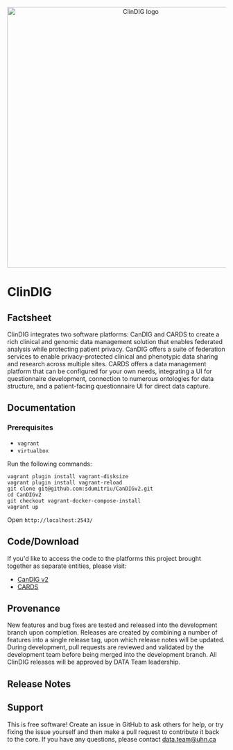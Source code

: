 <p align="center">
  <img src="https://github.com/data-team-uhn/cards/blob/clindig_demo/clindig-resources/clinical-data/src/main/media/SLING-INF/content/libs/cards/resources/logo.png" width="600px" alt="ClinDIG logo"/>
</p>

# ClinDIG

## Factsheet
ClinDIG integrates two software platforms: CanDIG and CARDS to create a rich clinical and genomic data management solution that enables federated analysis while protecting patient privacy. CanDIG offers a suite of federation services to enable privacy-protected clinical and phenotypic data sharing and research across multiple sites. CARDS offers a data management platform that can be configured for your own needs, integrating a UI for questionnaire development, connection to numerous ontologies for data structure, and a patient-facing questionnaire UI for direct data capture. 

## Documentation
### Prerequisites
- `vagrant`
- `virtualbox`

Run the following commands:
```
vagrant plugin install vagrant-disksize
vagrant plugin install vagrant-reload
git clone git@github.com:sdumitriu/CanDIGv2.git
cd CanDIGv2
git checkout vagrant-docker-compose-install
vagrant up
```
Open `http://localhost:2543/`

## Code/Download
If you'd like to access the code to the platforms this project brought together as separate entities, please visit:
- [CanDIG v2](https://github.com/CanDIG/CanDIGv2)
- [CARDS](https://github.com/data-team-uhn/cards/)

## Provenance
New features and bug fixes are tested and released into the development branch upon completion. Releases are created by combining a number of features into a single release tag, upon which release notes will be updated. During development, pull requests are reviewed and validated by the development team before being merged into the development branch. All ClinDIG releases will be approved by DATA Team leadership.

## Release Notes

## Support
This is free software! Create an issue in GitHub to ask others for help, or try fixing the issue yourself and then make a pull request to contribute it back to the core. If you have any questions, please contact data.team@uhn.ca
